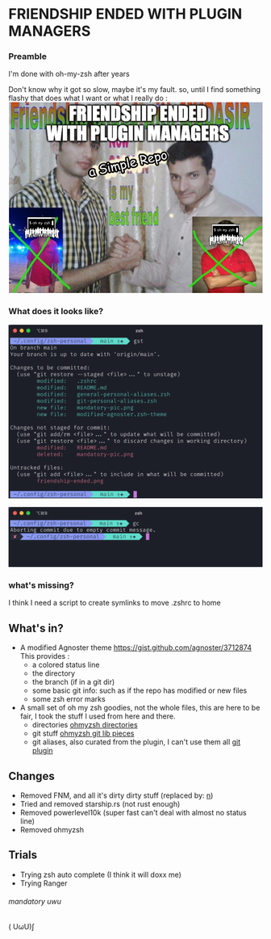 # FRIENDSHIP ENDED WITH PLUGIN MANAGERS

### Preamble
I'm done with oh-my-zsh after years

Don't know why it got so slow, maybe it's my fault.
so, until I find something flashy that does what I want or what I really do :
[![Friendship ended](https://github.com/mvargasmoran/zsh-personal/raw/main/img/friendship-ended.png "Friendship ended")](http://https://github.com/mvargasmoran/zsh-personal/raw/main/img/friendship-ended.png "Friendship ended")

### What does it looks like?

[![Classic Git Status Pic](https://github.com/mvargasmoran/zsh-personal/raw/main/img/mandatory-pic.png "Classic Git Status Pic")](http://https://github.com/mvargasmoran/zsh-personal/raw/main/img/mandatory-pic.png "Classic Git Status Pic")

[![Error mark](https://github.com/mvargasmoran/zsh-personal/raw/main/img/mandatory-error-pic.png "Error mark")](http://https://github.com/mvargasmoran/zsh-personal/raw/main/img/mandatory-error-pic.png "Error mark")

### what's missing?
I think I need a script to create symlinks to move .zshrc to home

## What's in?
  - A modified Agnoster theme
  	https://gist.github.com/agnoster/3712874
	This provides :
	- a colored status line
	- the directory
	- the branch (if in a git dir)
	- some basic git info: such as if the repo has modified or new files
	- some zsh error marks
  - A small set of oh my zsh goodies, not the whole files, this are here to be fair, I took the stuff I used from here and there.
	- directories
[ohmyzsh directories](http://https://github.com/ohmyzsh/ohmyzsh/blob/master/lib/directories.zsh "ohmyzsh directories")
	- git stuff
[ohmyzsh git lib pieces](http://https://github.com/ohmyzsh/ohmyzsh/blob/master/lib/git.zsh "ohmyzsh git lib pieces")
	- git aliases, also curated from the plugin, I can't use them all
[git plugin](http://https://github.com/ohmyzsh/ohmyzsh/tree/master/plugins/git "git plugin")
## Changes
  - Removed FNM, and all it's dirty dirty stuff (replaced by: [n](https://github.com/tj/n))
  - Tried and removed starship.rs (not rust enough)
  - Removed powerlevel10k (super fast can't deal with almost no status line)
  - Removed ohmyzsh
## Trials
  - Trying zsh auto complete (I think it will doxx me)
  - Trying Ranger

###### mandatory uwu
( UωU)∫



